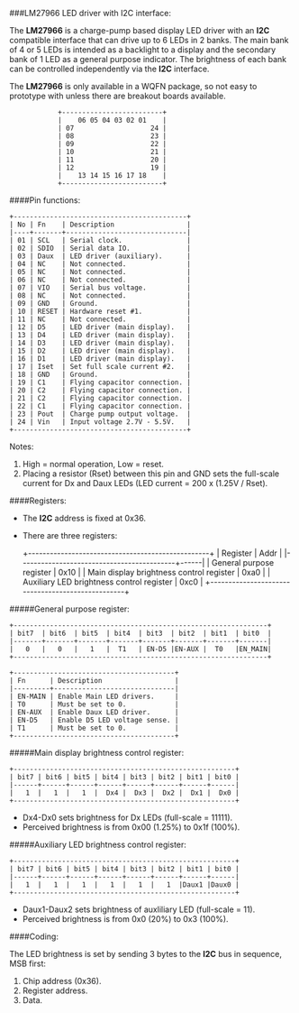 ###LM27966 LED driver with I2C interface:

The **LM27966** is a charge-pump based display LED driver with an **I2C** compatible interface that can drive up to 6 LEDs in 2 banks. The main bank of 4 or 5 LEDs is intended as a backlight to a display and the secondary bank of 1 LED as a general purpose indicator. The brightness of each bank can be controlled independently via the **I2C** interface.

The **LM27966** is only available in a WQFN package, so not easy to prototype with unless there are breakout boards available.

                +-------------------------+
                |    06 05 04 03 02 01    |
                | 07                   24 |
                | 08                   23 |
                | 09                   22 |
                | 10                   21 |
                | 11                   20 |
                | 12                   19 |
                |    13 14 15 16 17 18    |
                +-------------------------+

####Pin functions:

    +-------------------------------------------+
    | No | Fn    | Description                  |
    |----+-------+------------------------------|
    | 01 | SCL   | Serial clock.                |
    | 02 | SDIO  | Serial data IO.              |
    | 03 | Daux  | LED driver (auxiliary).      |
    | 04 | NC    | Not connected.               |
    | 05 | NC    | Not connected.               |
    | 06 | NC    | Not connected.               |
    | 07 | VIO   | Serial bus voltage.          |
    | 08 | NC    | Not connected.               |
    | 09 | GND   | Ground.                      |
    | 10 | RESET | Hardware reset #1.           |
    | 11 | NC    | Not connected.               |
    | 12 | D5    | LED driver (main display).   |
    | 13 | D4    | LED driver (main display).   |
    | 14 | D3    | LED driver (main display).   |
    | 15 | D2    | LED driver (main display).   |
    | 16 | D1    | LED driver (main display).   |
    | 17 | Iset  | Set full scale current #2.   |
    | 18 | GND   | Ground.                      |
    | 19 | C1    | Flying capacitor connection. |
    | 20 | C2    | Flying capacitor connection. |
    | 21 | C2    | Flying capacitor connection. |
    | 22 | C1    | Flying capacitor connection. |
    | 23 | Pout  | Charge pump output voltage.  |
    | 24 | Vin   | Input voltage 2.7V - 5.5V.   |
    +-------------------------------------------+

 Notes:
 1. High = normal operation, Low = reset.
 2. Placing a resistor (Rset) between this pin and GND sets the full-scale current for Dx and Daux LEDs (LED current = 200 x (1.25V / Rset).

####Registers:

 * The **I2C** address is fixed at 0x36.
 * There are three registers:

    +--------------------------------------------------+
    | Register                                  | Addr |
    |-------------------------------------------+------|
    | General purpose register                  | 0x10 |
    | Main display brightness control register  | 0xa0 |
    | Auxiliary LED brightness control register | 0xc0 |
    +--------------------------------------------------+

#####General purpose register:

    +---------------------------------------------------------------+
    | bit7  | bit6  | bit5  | bit4  | bit3  | bit2  | bit1  | bit0  |
    |-------+-------+-------+-------+-------+-------+-------+-------|
    |   0   |   0   |   1   |  T1   | EN-D5 |EN-AUX |  T0   |EN_MAIN|
    +---------------------------------------------------------------+

    +----------------------------------------+
    | Fn      | Description                  |
    |---------+------------------------------|
    | EN-MAIN | Enable Main LED drivers.     |
    | T0      | Must be set to 0.            |
    | EN-AUX  | Enable Daux LED driver.      |
    | EN-D5   | Enable D5 LED voltage sense. |
    | T1      | Must be set to 0.            |
    +----------------------------------------+

#####Main display brightness control register:

    +-------------------------------------------------------+
    | bit7 | bit6 | bit5 | bit4 | bit3 | bit2 | bit1 | bit0 |
    |------+------+------+------+------+------+------+------|
    |   1  |   1  |   1  |  Dx4 |  Dx3 |  Dx2 |  Dx1 |  Dx0 |
    +-------------------------------------------------------+

 * Dx4-Dx0 sets brightness for Dx LEDs (full-scale = 11111).
 * Perceived brightness is from 0x00 (1.25%) to 0x1f (100%).

#####Auxiliary LED brightness control register:

    +-------------------------------------------------------+
    | bit7 | bit6 | bit5 | bit4 | bit3 | bit2 | bit1 | bit0 |
    |------+------+------+------+------+------+------+------|
    |   1  |   1  |   1  |   1  |   1  |   1  |Daux1 |Daux0 |
    +-------------------------------------------------------+

 * Daux1-Daux2 sets brightness of auxliliary LED (full-scale = 11).
 * Perceived brightness is from 0x0 (20%) to 0x3 (100%).

####Coding:

The LED brightness is set by sending 3 bytes to the **I2C** bus in sequence, MSB first:

 1. Chip address (0x36).
 2. Register address.
 3. Data.

